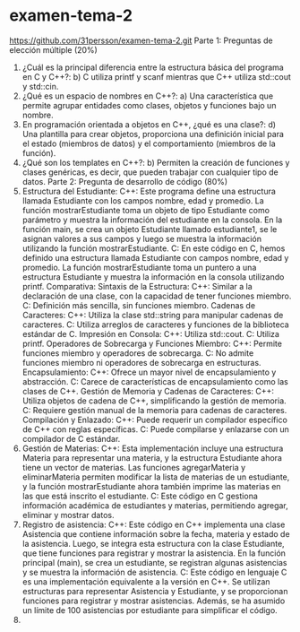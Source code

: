 # examen-tema-2
https://github.com/31persson/examen-tema-2.git
Parte 1: Preguntas de elección múltiple (20%)
 1. ¿Cuál es la principal diferencia entre la estructura básica del programa en C y C++?: b) C utiliza printf y scanf mientras que C++ utiliza std::cout y std::cin.
 2. ¿Qué es un espacio de nombres en C++?: a) Una característica que permite agrupar entidades como clases, objetos y funciones bajo un nombre.
 3. En programación orientada a objetos en C++, ¿qué es una clase?: d) Una plantilla para crear objetos, proporciona una definición inicial para el estado (miembros de datos) y el comportamiento (miembros de la función).
 4. ¿Qué son los templates en C++?: b) Permiten la creación de funciones y clases genéricas, es decir, que pueden trabajar con cualquier tipo de datos.
Parte 2: Pregunta de desarrollo de código (80%)
 1. Estructura del Estudiante: C++: Este programa define una estructura llamada Estudiante con los campos nombre, edad y promedio. La función mostrarEstudiante toma un objeto de tipo Estudiante como parámetro y muestra la información del estudiante en la consola. En la función main, se crea un objeto Estudiante llamado estudiante1, se le asignan valores a sus campos y luego se muestra la información utilizando la función mostrarEstudiante.
    C: En este código en C, hemos definido una estructura llamada Estudiante con campos nombre, edad y promedio. La función mostrarEstudiante toma un puntero a una estructura Estudiante y muestra la información en la consola utilizando printf.
    Comparativa: Sintaxis de la Estructura: C++: Similar a la declaración de una clase, con la capacidad de tener funciones miembro. C: Definición más sencilla, sin funciones miembro. Cadenas de Caracteres: C++: Utiliza la clase std::string para manipular cadenas de caracteres. C: Utiliza arreglos de caracteres y funciones de la biblioteca estándar de C. Impresión en Consola: C++: Utiliza std::cout. C: Utiliza printf. Operadores de Sobrecarga y Funciones Miembro: C++: Permite funciones miembro y operadores de sobrecarga. C: No admite funciones miembro ni operadores de sobrecarga en estructuras. Encapsulamiento: C++: Ofrece un mayor nivel de encapsulamiento y abstracción. C: Carece de características de encapsulamiento como las clases de C++. Gestión de Memoria y Cadenas de Caracteres: C++: Utiliza objetos de cadena de C++, simplificando la gestión de memoria. C: Requiere gestión manual de la memoria para cadenas de caracteres. Compilación y Enlazado: C++: Puede requerir un compilador específico de C++ con reglas específicas. C: Puede compilarse y enlazarse con un compilador de C estándar.
 2. Gestión de Materias: C++: Esta implementación incluye una estructura Materia para representar una materia, y la estructura Estudiante ahora tiene un vector de materias. Las funciones agregarMateria y eliminarMateria permiten modificar la lista de materias de un estudiante, y la función mostrarEstudiante ahora también imprime las materias en las que está inscrito el estudiante.
    C: Este código en C gestiona información académica de estudiantes y materias, permitiendo agregar, eliminar y mostrar datos.
 3. Registro de asistencia: C++: Este código en C++ implementa una clase Asistencia que contiene información sobre la fecha, materia y estado de la asistencia. Luego, se integra esta estructura con la clase Estudiante, que tiene funciones para registrar y mostrar la asistencia. En la función principal (main), se crea un estudiante, se registran algunas asistencias y se muestra la información de asistencia.
    C: Este código en lenguaje C es una implementación equivalente a la versión en C++. Se utilizan estructuras para representar Asistencia y Estudiante, y se proporcionan funciones para registrar y mostrar asistencias. Además, se ha asumido un límite de 100 asistencias por estudiante para simplificar el código.
 4. 
